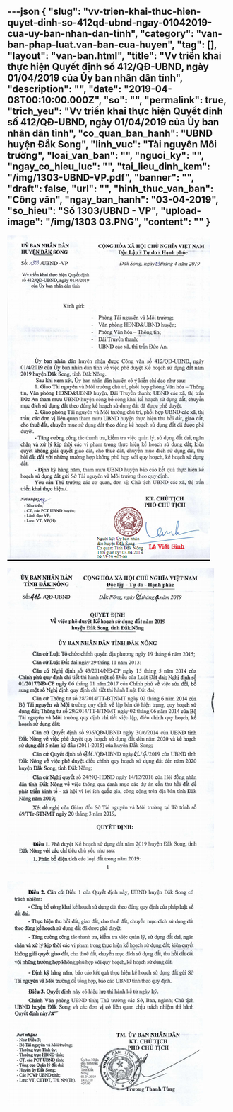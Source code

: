 ---json
{
    "slug": "vv-trien-khai-thuc-hien-quyet-dinh-so-412qd-ubnd-ngay-01042019-cua-uy-ban-nhan-dan-tinh",
    "category": "van-ban-phap-luat.van-ban-cua-huyen",
    "tag": [],
    "layout": "van-ban.html",
    "title": "Vv triển khai thực hiện Quyết định số 412/QĐ-UBND, ngày 01/04/2019 của Ủy ban nhân dân tỉnh",
    "description": "",
    "date": "2019-04-08T00:10:00.000Z",
    "so": "",
    "permalink": true,
    "trich_yeu": "Vv triển khai thực hiện Quyết định số 412/QĐ-UBND, ngày 01/04/2019 của Ủy ban nhân dân tỉnh",
    "co_quan_ban_hanh": "UBND huyện Đắk Song",
    "linh_vuc": "Tài nguyên Môi trường",
    "loai_van_ban": "",
    "nguoi_ky": "",
    "ngay_co_hieu_luc": "",
    "tai_lieu_dinh_kem": "/img/1303-UBND-VP.pdf",
    "banner": "",
    "draft": false,
    "url": "",
    "hinh_thuc_van_ban": "Công văn",
    "ngay_ban_hanh": "03-04-2019",
    "so_hieu": "Số 1303/UBND - VP",
    "upload-image": "/img/1303 03.PNG",
    "__content__": ""
}
---
<p><img alt="" src="/img/1303 01.PNG" /></p>

<p><img alt="" src="/img/1303 02.PNG" /></p>

<p><img alt="" src="/img/1303 03.PNG" /></p>
